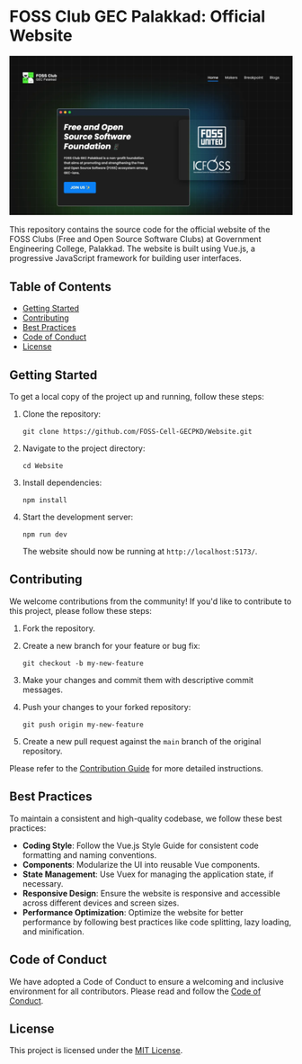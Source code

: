# FOSS Club GEC Palakkad: Official Website

<p align="center">
<img src="docs/website-hero.webp" width="700" height="auto" title="Hero Page of the Website">
</p>

This repository contains the source code for the official website of the FOSS Clubs (Free and Open Source Software Clubs) at Government Engineering College, Palakkad. The website is built using Vue.js, a progressive JavaScript framework for building user interfaces.

## Table of Contents

- [Getting Started](#getting-started)
- [Contributing](#contributing)
- [Best Practices](#best-practices)
- [Code of Conduct](#code-of-conduct)
- [License](#license)

## Getting Started

To get a local copy of the project up and running, follow these steps:

1. Clone the repository:

   ```
   git clone https://github.com/FOSS-Cell-GECPKD/Website.git
   ```

2. Navigate to the project directory:

   ```
   cd Website
   ```

3. Install dependencies:

   ```
   npm install
   ```

4. Start the development server:

   ```
   npm run dev
   ```

   The website should now be running at `http://localhost:5173/`.

## Contributing

We welcome contributions from the community! If you'd like to contribute to this project, please follow these steps:

1. Fork the repository.
2. Create a new branch for your feature or bug fix:

   ```
   git checkout -b my-new-feature
   ```

3. Make your changes and commit them with descriptive commit messages.
4. Push your changes to your forked repository:

   ```
   git push origin my-new-feature
   ```

5. Create a new pull request against the `main` branch of the original repository.

Please refer to the [Contribution Guide](CONTRIBUTING.md) for more detailed instructions.

## Best Practices

To maintain a consistent and high-quality codebase, we follow these best practices:

- **Coding Style**: Follow the Vue.js Style Guide for consistent code formatting and naming conventions.
- **Components**: Modularize the UI into reusable Vue components.
- **State Management**: Use Vuex for managing the application state, if necessary.
- **Responsive Design**: Ensure the website is responsive and accessible across different devices and screen sizes.
- **Performance Optimization**: Optimize the website for better performance by following best practices like code splitting, lazy loading, and minification.

## Code of Conduct

We have adopted a Code of Conduct to ensure a welcoming and inclusive environment for all contributors. Please read and follow the [Code of Conduct](CODE_OF_CONDUCT.md).

## License

This project is licensed under the [MIT License](LICENSE).
